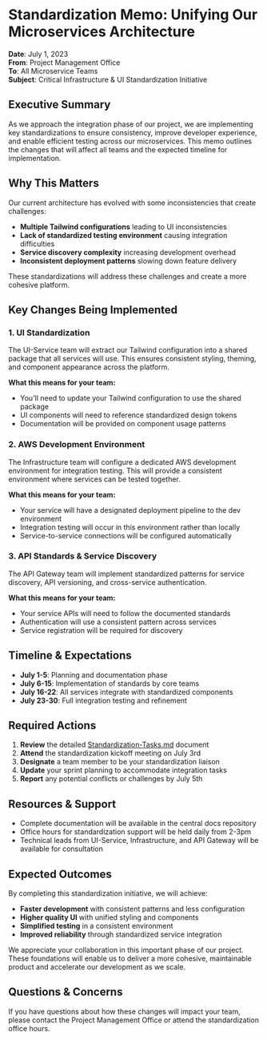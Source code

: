 # Standardization Memo: Unifying Our Microservices Architecture

**Date**: July 1, 2023  
**From**: Project Management Office  
**To**: All Microservice Teams  
**Subject**: Critical Infrastructure & UI Standardization Initiative  

## Executive Summary

As we approach the integration phase of our project, we are implementing key standardizations to ensure consistency, improve developer experience, and enable efficient testing across our microservices. This memo outlines the changes that will affect all teams and the expected timeline for implementation.

## Why This Matters

Our current architecture has evolved with some inconsistencies that create challenges:

- **Multiple Tailwind configurations** leading to UI inconsistencies
- **Lack of standardized testing environment** causing integration difficulties
- **Service discovery complexity** increasing development overhead
- **Inconsistent deployment patterns** slowing down feature delivery

These standardizations will address these challenges and create a more cohesive platform.

## Key Changes Being Implemented

### 1. UI Standardization

The UI-Service team will extract our Tailwind configuration into a shared package that all services will use. This ensures consistent styling, theming, and component appearance across the platform.

**What this means for your team:**
- You'll need to update your Tailwind configuration to use the shared package
- UI components will need to reference standardized design tokens
- Documentation will be provided on component usage patterns

### 2. AWS Development Environment

The Infrastructure team will configure a dedicated AWS development environment for integration testing. This will provide a consistent environment where services can be tested together.

**What this means for your team:**
- Your service will have a designated deployment pipeline to the dev environment
- Integration testing will occur in this environment rather than locally
- Service-to-service connections will be configured automatically

### 3. API Standards & Service Discovery

The API Gateway team will implement standardized patterns for service discovery, API versioning, and cross-service authentication.

**What this means for your team:**
- Your service APIs will need to follow the documented standards
- Authentication will use a consistent pattern across services
- Service registration will be required for discovery

## Timeline & Expectations

- **July 1-5**: Planning and documentation phase
- **July 6-15**: Implementation of standards by core teams
- **July 16-22**: All services integrate with standardized components
- **July 23-30**: Full integration testing and refinement

## Required Actions

1. **Review** the detailed [Standardization-Tasks.md](./Standardization-Tasks.md) document
2. **Attend** the standardization kickoff meeting on July 3rd
3. **Designate** a team member to be your standardization liaison
4. **Update** your sprint planning to accommodate integration tasks
5. **Report** any potential conflicts or challenges by July 5th

## Resources & Support

- Complete documentation will be available in the central docs repository
- Office hours for standardization support will be held daily from 2-3pm
- Technical leads from UI-Service, Infrastructure, and API Gateway will be available for consultation

## Expected Outcomes

By completing this standardization initiative, we will achieve:

- **Faster development** with consistent patterns and less configuration
- **Higher quality UI** with unified styling and components
- **Simplified testing** in a consistent environment
- **Improved reliability** through standardized service integration

We appreciate your collaboration in this important phase of our project. These foundations will enable us to deliver a more cohesive, maintainable product and accelerate our development as we scale.

## Questions & Concerns

If you have questions about how these changes will impact your team, please contact the Project Management Office or attend the standardization office hours. 